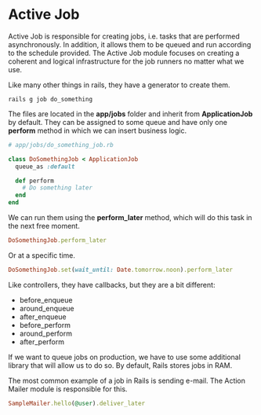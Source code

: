 # Active Job

Active Job is responsible for creating jobs, i.e. tasks that are performed asynchronously. In addition, it allows them to be queued and run according to the schedule provided. The Active Job module focuses on creating a coherent and logical infrastructure for the job runners no matter what we use.

Like many other things in rails, they have a generator to create them.

```
rails g job do_something
```

The files are located in the **app/jobs** folder and inherit from **ApplicationJob** by default.
They can be assigned to some queue and have only one **perform** method in which we can insert business logic.

``` Ruby
# app/jobs/do_something_job.rb

class DoSomethingJob < ApplicationJob
  queue_as :default

  def perform
    # Do something later
  end
end
```

We can run them using the **perform_later** method, which will do this task in the next free moment.

``` Ruby
DoSomethingJob.perform_later
```

Or at a specific time.

``` Ruby
DoSomethingJob.set(wait_until: Date.tomorrow.noon).perform_later
```

Like controllers, they have callbacks, but they are a bit different:
- before_enqueue
- around_enqueue
- after_enqueue
- before_perform
- around_perform
- after_perform

If we want to queue jobs on production, we have to use some additional library that will allow us to do so. By default, Rails stores jobs in RAM.

The most common example of a job in Rails is sending e-mail. The Action Mailer module is responsible for this.

``` Ruby
SampleMailer.hello(@user).deliver_later
```
